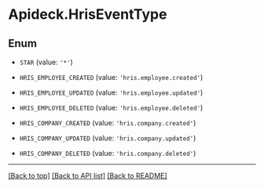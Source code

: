 # Apideck.HrisEventType

## Enum


* `STAR` (value: `'*'`)

* `HRIS_EMPLOYEE_CREATED` (value: `'hris.employee.created'`)

* `HRIS_EMPLOYEE_UPDATED` (value: `'hris.employee.updated'`)

* `HRIS_EMPLOYEE_DELETED` (value: `'hris.employee.deleted'`)

* `HRIS_COMPANY_CREATED` (value: `'hris.company.created'`)

* `HRIS_COMPANY_UPDATED` (value: `'hris.company.updated'`)

* `HRIS_COMPANY_DELETED` (value: `'hris.company.deleted'`)


---

[[Back to top]](#) [[Back to API list]](../../../../README.md#documentation-for-api-endpoints) [[Back to README]](../../../../README.md)



